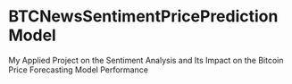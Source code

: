 # BTCNewsSentimentPricePredictionModel
My Applied Project on the Sentiment Analysis and Its Impact on the Bitcoin Price Forecasting Model Performance 
